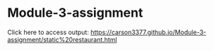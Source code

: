 # Module-3-assignment
Click here to access output: https://carson3377.github.io/Module-3-assignment/static%20restaurant.html
